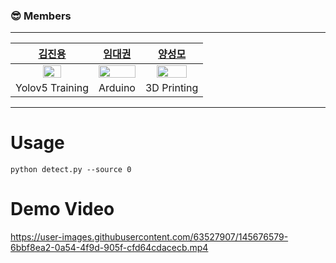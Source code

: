 ### 😎 Members

---

|[김진용](https://github.com/Kim-jy0819) | [임대권](https://github.com/LimDK55) | [양성모](https://github.com/YsungMo) |                    
| :-------------------------------------------------------------------------------------------------------------: | :-------------------------------------------------------------------------------------------------------------: | :-----------------------------------------------------------------------------------------------: | 
| <img src="https://user-images.githubusercontent.com/63527907/140073918-839313ff-76f0-4bd1-a1da-2b68880c8f43.png" width="50%"> | <img src="https://user-images.githubusercontent.com/63527907/145676327-e64f027d-19a7-4dc7-b67d-91db96b24d6f.png" width="100%"> | <img src= "https://avatars.githubusercontent.com/u/52789601?s=40&v=4" width="75%" > | 
| Yolov5 Training | Arduino | 3D Printing |

---

# Usage
```
python detect.py --source 0
```

# Demo Video

https://user-images.githubusercontent.com/63527907/145676579-6bbf8ea2-0a54-4f9d-905f-cfd64cdacecb.mp4

